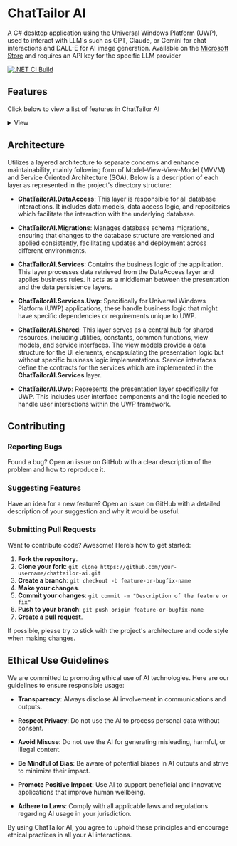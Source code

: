 # ChatTailor AI

A C# desktop application using the Universal Windows Platform (UWP), used to interact with LLM's such as GPT, Claude, or Gemini for chat interactions and DALL-E for AI image generation. Available on the [Microsoft Store](https://apps.microsoft.com/detail/9pjrf3zz3khk?hl=en-US&gl=US) and requires an API key for the specific LLM provider

[![.NET CI Build](https://github.com/hjohnson12/chattailor-ai/actions/workflows/main.yml/badge.svg)](https://github.com/hjohnson12/chattailor-ai/actions/workflows/main.yml)

## Features

Click below to view a list of features in ChatTailor AI

<details>
  <summary>View</summary>


- **API Integration**: Simplified setup requiring only an API key to connect with OpenAI, Anthropic, or Google AI models.

- **Customizable Interactions**: Users can configure the system messages, choose between streaming or complete responses, and adjust AI behavior through detailed parameter settings such as max tokens, temperature, and penalties.

- **Image Generation**: Incorporates DALLE2 and DALLE3 for generating images directly from textual prompts.

- **Vision AI Support**: Features include the ability to upload and analyze images using models like gpt-4-vision-preview and Claude-3.

- **AI Assistants**: Utilizes OpenAI's Assistants API to create and manage custom AI assistants.

- **Conversation Management**: Supports creating and retaining detailed conversation histories, allowing for persistent chat sessions.

- **Prompts Management**: Users can store and manage commonly used prompts to facilitate repeated use.

- **Display Options**: Supports various display configurations, including full screen, picture-in-picture, and movable window modes.

- **Learning Tools**: Allows users to experiment with model parameters, aiding in educational purposes and deeper understanding of AI functionalities.

- **Chat Customization**: Provides tools for managing chat context limits, including manual curation of message retention.

- **Import/Export Functions**: Supports importing and exporting conversation data in text format for backup or analysis.

- **Text-to-Speech and Speech-to-Text**: Integration with Azure speech services to convert AI responses into speech and vice versa.

- **Continuous Improvement**: Continuous updates to add new features such as markdown support and more efficient conversation storage.

- **Spotify Integration**: Enables control of Spotify functionalities directly through the application.

- **Voice Selection**: Offers a wide range of voice options for text-to-speech, including over 400 choices from Azure and Eleven Labs, with support for custom cloned voices.

</details>


## Architecture

Utilizes a layered architecture to separate concerns and enhance maintainability, mainly following form of Model-View-View-Model (MVVM) and Service Oriented Architecture (SOA). Below is a description of each layer as represented in the project's directory structure:

- **ChatTailorAI.DataAccess**: This layer is responsible for all database interactions. It includes data models, data access logic, and repositories which facilitate the interaction with the underlying database.

- **ChatTailorAI.Migrations**: Manages database schema migrations, ensuring that changes to the database structure are versioned and applied consistently, facilitating updates and deployment across different environments.

- **ChatTailorAI.Services**: Contains the business logic of the application. This layer processes data retrieved from the DataAccess layer and applies business rules. It acts as a middleman between the presentation and the data persistence layers.

- **ChatTailorAI.Services.Uwp**: Specifically for Universal Windows Platform (UWP) applications, these handle business logic that might have specific dependencies or requirements unique to UWP.

- **ChatTailorAI.Shared**: This layer serves as a central hub for shared resources, including utilities, constants, common functions, view models, and service interfaces. The view models provide a data structure for the UI elements, encapsulating the presentation logic but without specific business logic implementations. Service interfaces define the contracts for the services which are implemented in the **ChatTailorAI.Services** layer.

- **ChatTailorAI.Uwp**: Represents the presentation layer specifically for UWP. This includes user interface components and the logic needed to handle user interactions within the UWP framework.

## Contributing

### Reporting Bugs

Found a bug? Open an issue on GitHub with a clear description of the problem and how to reproduce it.

### Suggesting Features

Have an idea for a new feature? Open an issue on GitHub with a detailed description of your suggestion and why it would be useful.

### Submitting Pull Requests

Want to contribute code? Awesome! Here’s how to get started:
1. **Fork the repository**.
2. **Clone your fork**: `git clone https://github.com/your-username/chattailor-ai.git`
3. **Create a branch**: `git checkout -b feature-or-bugfix-name`
4. **Make your changes**.
5. **Commit your changes**: `git commit -m "Description of the feature or fix"`
6. **Push to your branch**: `git push origin feature-or-bugfix-name`
7. **Create a pull request**.

If possible, please try to stick with the project's architecture and code style when making changes. 

## Ethical Use Guidelines

We are committed to promoting ethical use of AI technologies. Here are our guidelines to ensure responsible usage:

- **Transparency**: Always disclose AI involvement in communications and outputs.

- **Respect Privacy**: Do not use the AI to process personal data without consent.

- **Avoid Misuse**: Do not use the AI for generating misleading, harmful, or illegal content.

- **Be Mindful of Bias**: Be aware of potential biases in AI outputs and strive to minimize their impact.

- **Promote Positive Impact**: Use AI to support beneficial and innovative applications that improve human wellbeing.

- **Adhere to Laws**: Comply with all applicable laws and regulations regarding AI usage in your jurisdiction.

By using ChatTailor AI, you agree to uphold these principles and encourage ethical practices in all your AI interactions.

